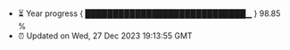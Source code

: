- ⏳ Year progress { █████████████████████████████▁ } 98.85 %
- ⏰ Updated on Wed, 27 Dec 2023 19:13:55 GMT

